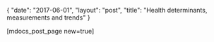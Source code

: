 {
   "date": "2017-06-01",
   "layout": "post",
   "title": "Health determinants, measurements and trends"
}

[mdocs_post_page new=true]
